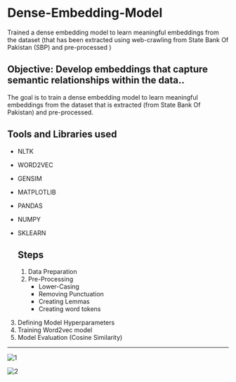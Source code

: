 # Dense-Embedding-Model
Trained a dense embedding model to learn meaningful  embeddings from the dataset (that has been extracted using web-crawling from State Bank Of Pakistan (SBP) and pre-processed )


## **Objective: Develop embeddings that capture semantic relationships within the data..**

The goal is to train a dense embedding model to learn meaningful embeddings from the dataset that is extracted (from State Bank Of Pakistan) and pre-processed.

## Tools and Libraries used
- NLTK
- WORD2VEC
- GENSIM
- MATPLOTLIB
- PANDAS
- NUMPY
- SKLEARN

  ## Steps
  
  1. Data Preparation
  2. Pre-Processing
        - Lower-Casing
        - Removing Punctuation
        - Creating Lemmas
        - Creating word tokens
          
3. Defining Model Hyperparameters
4. Training Word2vec model
5. Model Evaluation (Cosine Similarity)
---



![1](https://github.com/user-attachments/assets/4365fad9-ad05-42b7-8244-c4ee6dab92f9)









![2](https://github.com/user-attachments/assets/c96d60aa-c2cc-41e8-b767-9af8345145a0)





